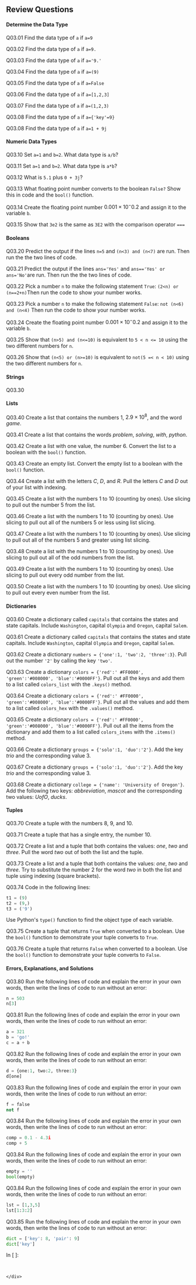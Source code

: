 
## Review Questions
#### Determine the Data Type

Q03.01 Find the data type of ```a``` if ```a=9```

Q03.02 Find the data type of ```a``` if ```a=9.```

Q03.03 Find the data type of ```a``` if ```a='9.'```

Q03.04 Find the data type of ```a``` if ```a=(9)```

Q03.05 Find the data type of ```a``` if ```a=False```

Q03.06 Find the data type of ```a``` if ```a=[1,2,3]```

Q03.07 Find the data type of ```a``` if ```a=(1,2,3)```

Q03.08 Find the data type of ```a``` if ```a={'key'=9}```

Q03.08 Find the data type of ```a``` if ```a=1 + 9j```
#### Numeric Data Types

Q03.10 Set ```a=1``` and ```b=2```. What data type is ```a/b```?

Q03.11 Set ```a=1``` and ```b=2```. What data type is ```a*b```?

Q03.12 What is ```5.1``` plus ```0 + 3j```?

Q03.13 What floating point number converts to the boolean ```False?``` Show this in code and the ```bool()``` function.

Q03.14 Create the floating point number $0.001 \times 10^-0.2$ and assign it to the variable ```b```.

Q03.15 Show that ```3e2``` is the same as ```3E2``` with the comparison operator ```===```
#### Booleans

Q03.20 Predict the output if the lines ```n=5``` and ```(n<3) and (n<7)``` are run. Then run the the two lines of code.

Q03.21 Predict the output if the lines ```ans='Yes'``` and ```ans=='Yes' or ans='No'```are run. Then run the the two lines of code.

Q03.22 Pick a number ```n``` to make the following statement ```True```: ```(2<n) or (n==2+n)```Then run the code to show your number works.

Q03.23 Pick a number ```n``` to make the following statement ```False```: ```not (n<6) and (n<4)``` Then run the code to show your number works.

Q03.24 Create the floating point number $0.001 \times 10^-0.2$ and assign it to the variable ```b```.

Q03.25 Show that ```(n>5) and (n<=10)``` is equivalent to ```5 < n <= 10``` using the two different numbers for ```n```.

Q03.26 Show that ```(n<5) or (n>=10)``` is equivalent to ```not(5 =< n < 10)``` using the two different numbers for ```n```.
#### Strings

Q03.30 
#### Lists

Q03.40 Create a list that contains the numbers $1$, $2.9 \times 10^8$, and the word $game$.

Q03.41 Create a list that contains the words $problem$, $solving$, $with$, $python$.

Q03.42 Create a list with one value, the number $6$. Convert the list to a boolean with the ```bool()``` function.

Q03.43 Create an empty list. Convert the empty list to a boolean with the ```bool()``` function.

Q03.44 Create a list with the letters $C$, $D$, and $R$. Pull the letters $C$ and $D$ out of your list with indexing.

Q03.45 Create a list with the numbers $1$ to $10$ (counting by ones). Use slicing to pull out the number $5$ from the list.

Q03.46 Create a list with the numbers $1$ to $10$ (counting by ones). Use slicing to pull out all of the numbers $5$ or less using list slicing.

Q03.47 Create a list with the numbers $1$ to $10$ (counting by ones). Use slicing to pull out all of the numbers $5$ and greater using list slicing.

Q03.48 Create a list with the numbers $1$ to $10$ (counting by ones). Use slicing to pull out all of the odd numbers from the list.

Q03.49 Create a list with the numbers $1$ to $10$ (counting by ones). Use slicing to pull out every odd number from the list.

Q03.50 Create a list with the numbers $1$ to $10$ (counting by ones). Use slicing to pull out every even number from the list.
#### Dictionaries

Q03.60 Create a dictionary called ```capitals``` that contains the states and state capitals. Include ```Washington```, capital ```Olympia``` and ```Oregon```, capital ```Salem```.

Q03.61 Create a dictionary called ```capitals``` that contains the states and state capitals. Include ```Washington```, capital ```Olympia``` and ```Oregon```, capital ```Salem```.

Q03.62 Create a dictionary ```numbers = {'one':1, 'two':2, 'three':3}```. Pull out the number ```'2'``` by calling the key ```'two'```.

Q03.63 Create a dictionary ```colors = {'red':'	#FF0000', 'green':'#008000', 'blue':'#0000FF'}```. Pull out all the keys and add them to a list called ```colors_list``` with the ```.keys()``` method.

Q03.64 Create a dictionary ```colors = {'red':'	#FF0000', 'green':'#008000', 'blue':'#0000FF'}```. Pull out all the values and add them to a list called ```colors_hex``` with the ```.values()``` method.

Q03.65 Create a dictionary ```colors = {'red':'	#FF0000', 'green':'#008000', 'blue':'#0000FF'}```. Pull out all the items from the dictionary and add them to a list called ```colors_items``` with the ```.items()``` method.

Q03.66 Create a dictionary ```groups = {'solo':1, 'duo':'2'}```. Add the key $trio$ and the corresponding value $3$.

Q03.67 Create a dictionary ```groups = {'solo':1, 'duo':'2'}```. Add the key $trio$ and the corresponding value $3$.

Q03.68 Create a dictionary ```college = {'name': 'University of Oregon'}```. Add the following two keys: $abbreviation$, $mascot$ and the corresponding two values: $UofO$, $ducks$.
#### Tuples

Q03.70 Create a tuple with the numbers $8$, $9$, and $10$. 

Q03.71 Create a tuple that has a single entry, the number $10$.

Q03.72 Create a list and a tuple that both contains the values: $one$, $two$ and $three$.   Pull the word $two$ out of both the list and the tuple.

Q03.73 Create a list and a tuple that both contains the values: $one$, $two$ and $three$. Try to substitute the number $2$ for the word $two$ in both the list and tuple using indexing (square brackets).

Q03.74 Code in the following lines:

```python
t1 = (9)
t2 = (9,)
t3 = ('9')
```

Use Python's ```type()``` function to find the object type of each variable.

Q03.75 Create a tuple that returns ```True``` when converted to a boolean. Use the ```bool()``` function to demonstrate your tuple converts to ```True```.

Q03.76 Create a tuple that returns ```False``` when converted to a boolean. Use the ```bool()``` function to demonstrate your tuple converts to ```False```.


#### Errors, Explanations, and Solutions

Q03.80 Run the following lines of code and explain the error in your own words, then write the lines of code to run without an error:

```python
n = 503
n[3]
```

Q03.81 Run the following lines of code and explain the error in your own words, then write the lines of code to run without an error:

```python
a = 321
b = 'go!'
c = a + b
```

Q03.82 Run the following lines of code and explain the error in your own words, then write the lines of code to run without an error:

```python
d = {one:1, two:2, three:3}
d[one]
```

Q03.83 Run the following lines of code and explain the error in your own words, then write the lines of code to run without an error:

```python
f = false
not f
```

Q03.84 Run the following lines of code and explain the error in your own words, then write the lines of code to run without an error:

```python
comp = 0.1 - 4.3i
comp + 5
```

Q03.84 Run the following lines of code and explain the error in your own words, then write the lines of code to run without an error:

```python
empty = ''
bool(empty)
```

Q03.84 Run the following lines of code and explain the error in your own words, then write the lines of code to run without an error:

```python
lst = [1,3,5]
lst[1:3:2]
```

Q03.85 Run the following lines of code and explain the error in your own words, then write the lines of code to run without an error:

```python
dict = ['key': 8, 'pair': 9]
dict['key']
```
<div class="cell border-box-sizing code_cell rendered">
<div class="input">
<div class="prompt input_prompt">In&nbsp;[&nbsp;]:</div>
<div class="inner_cell">
    <div class="input_area">
<div class=" highlight hl-ipython3"><pre><span></span> 
</pre></div>

    </div>
</div>
</div>

</div>
 

